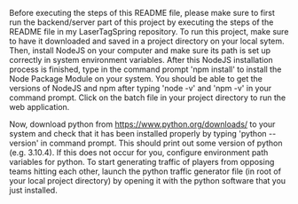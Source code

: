 Before executing the steps of this README file, please make sure to first run the backend/server part of this project by executing the steps of the README file in my LaserTagSpring repository. To run this project, make sure to have it downloaded and saved in a project directory on your local sytem. Then, install NodeJS on your computer and make sure its path is set up correctly in system environment variables. After this NodeJS installation process is finished, type in the command prompt 'npm install' to install the Node Package Module on your system. You should be able to get the versions of NodeJS and npm after typing 'node -v' and 'npm -v' in your command prompt. Click on the batch file in your project directory to run the web application. 

Now, download python from https://www.python.org/downloads/ to your system and check that it has been installed properly by typing 'python --version' in command prompt.
This should print out some version of python (e.g. 3.10.4). If this does not occur for you, configure environment path variables for python. 
To start generating traffic of players from opposing teams hitting each other, launch the python traffic generator file (in root of your local project directory) by opening it with the python software that you just installed.
